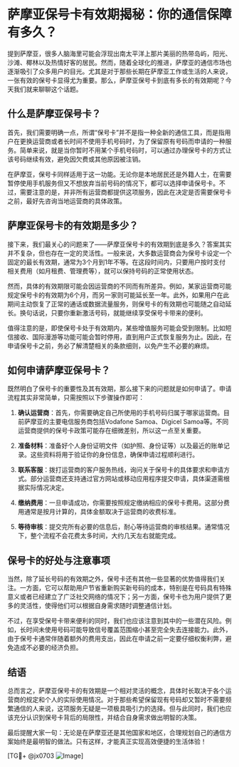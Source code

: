 # 萨摩亚保号卡有效期揭秘：你的通信保障有多久？

提到萨摩亚，很多人脑海里可能会浮现出南太平洋上那片美丽的热带岛屿，阳光、沙滩、椰林以及热情好客的居民。然而，随着全球化的推进，萨摩亚的通信市场也逐渐吸引了众多用户的目光。尤其是对于那些长期在萨摩亚工作或生活的人来说，一张有效的保号卡显得尤为重要。那么，萨摩亚保号卡到底有多长的有效期呢？今天我们就来聊聊这个话题。

## 什么是萨摩亚保号卡？

首先，我们需要明确一点，所谓“保号卡”并不是指一种全新的通信工具，而是指用户在更换运营商或者长时间不使用手机号码时，为了保留原有号码而申请的一种服务。简单来说，就是当你暂时不用某个手机号码时，可以通过办理保号卡的方式让该号码继续有效，避免因欠费或其他原因被注销。

在萨摩亚，保号卡同样适用于这一功能。无论你是本地居民还是外籍人士，在需要暂停使用手机服务但又不想放弃当前号码的情况下，都可以选择申请保号卡。不过，需要注意的是，并非所有运营商都提供这项服务，因此在决定是否需要保号卡之前，最好先咨询当地运营商的具体政策。

## 萨摩亚保号卡的有效期是多少？

接下来，我们最关心的问题来了——萨摩亚保号卡的有效期到底是多久？答案其实并不复杂，但也存在一定的灵活性。一般来说，大多数运营商会为保号卡设定一个固定的最长有效期，通常为3个月到1年不等。在这段时间内，只要用户按时支付相关费用（如月租费、管理费等），就可以保持号码的正常使用状态。

然而，具体的有效期限可能会因运营商的不同而有所差异。例如，某家运营商可能规定保号卡的有效期为6个月，而另一家则可能延长至一年。此外，如果用户在此期间主动恢复了正常的通话或数据流量服务，则保号卡的有效期也可能随之自动延长。换句话说，只要你重新激活号码，就能继续享受保号卡带来的便利。

值得注意的是，即使保号卡处于有效期内，某些增值服务可能会受到限制。比如短信接收、国际漫游等功能可能会暂时停用，直到用户正式恢复服务为止。因此，在申请保号卡之前，务必了解清楚相关的条款细则，以免产生不必要的麻烦。

## 如何申请萨摩亚保号卡？

既然明白了保号卡的重要性及其有效期，那么接下来的问题就是如何申请了。申请流程其实非常简单，只需按照以下步骤操作即可：

1. **确认运营商**：首先，你需要确定自己所使用的手机号码归属于哪家运营商。目前萨摩亚的主要电信服务商包括Vodafone Samoa、Digicel Samoa等。不同运营商提供的保号卡政策可能存在细微差别，所以这一点至关重要。
   
2. **准备材料**：准备好个人身份证明文件（如护照、身份证等）以及最近的账单记录。这些资料将用于验证你的身份信息，确保申请过程顺利进行。

3. **联系客服**：拨打运营商的客户服务热线，询问关于保号卡的具体要求和申请方式。部分运营商还支持通过官方网站或移动应用程序提交申请，具体渠道需根据实际情况决定。

4. **缴纳费用**：一旦申请成功，你需要按照规定缴纳相应的保号卡费用。这部分费用通常是按月计算的，具体金额取决于运营商的收费标准。

5. **等待审核**：提交完所有必要的信息后，耐心等待运营商的审核结果。通常情况下，整个流程不会花费太多时间，大约几天左右就能完成。

## 保号卡的好处与注意事项

当然，除了延长号码的有效期之外，保号卡还有其他一些显著的优势值得我们关注。一方面，它可以帮助用户节省重新购买新号码的成本，特别是在号码具有特殊意义或者已经建立了广泛社交网络的情况下；另一方面，保号卡也为用户提供了更多的灵活性，使得他们可以根据自身需求随时调整通信计划。

不过，在享受保号卡带来便利的同时，我们也应该注意到其中的一些潜在风险。例如，长时间未使用号码可能导致信号覆盖范围缩小甚至完全失去连接能力。此外，由于保号卡通常伴随着额外的费用支出，因此在申请之前一定要仔细权衡利弊，避免造成不必要的经济负担。

## 结语

总而言之，萨摩亚保号卡的有效期是一个相对灵活的概念，具体时长取决于各个运营商的规定和个人的实际使用情况。对于那些希望保留现有号码却又暂时不需要频繁通信的人来说，这项服务无疑是一项极具吸引力的选择。但与此同时，我们也应该充分认识到保号卡背后的局限性，并结合自身需求做出明智的决策。

最后提醒大家一句：无论是在萨摩亚还是其他国家和地区，合理规划自己的通信方案始终是最明智的做法。只有这样，才能真正实现高效便捷的生活体验！

[TG💪+ @jx0703 ![Image](https://github.com/user-attachments/assets/dbca1d08-cadb-493c-b0ec-ad6f7a83f270)]